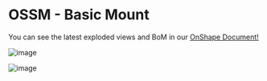# OSSM - Basic Mount

You can see the latest exploded views and BoM in our [OnShape Document!](https://cad.onshape.com/documents/d520ea9a8cadb4ae8681f59b/w/00b211a6fa3b76c59ef28f4e/e/5654fc1d5711d69f94174aaa)

![image](https://github.com/KinkyMakers/OSSM-hardware/assets/12459679/07003f26-f284-4976-8004-4d934077f287)

![image](https://github.com/KinkyMakers/OSSM-hardware/assets/12459679/4f6b1963-ff7a-4025-942c-cc19329aa11c)
